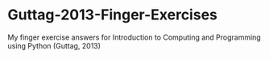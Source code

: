 # Guttag-2013-Finger-Exercises
My finger exercise answers for Introduction to Computing and Programming using Python (Guttag, 2013)

